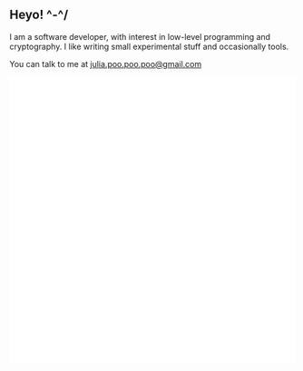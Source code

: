 ## Heyo! ^-^/

I am a software developer, with interest in low-level programming and cryptography. I like writing small experimental stuff and occasionally tools.

You can talk to me at julia.poo.poo.poo@gmail.com

[![GitHub Metrics](https://github.com/juliapoo/juliapoo/blob/main/github-metrics.svg)](https://github.com/lowlighter/metrics)
